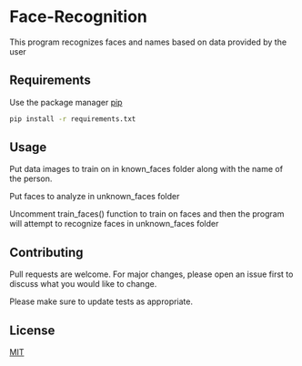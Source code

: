 # Face-Recognition

This program recognizes faces and names based on data provided by the user

## Requirements

Use the package manager [pip](https://pip.pypa.io/en/stable/)

```bash
pip install -r requirements.txt
```

## Usage
Put data images to train on in known_faces folder along with the name of the person.

Put faces to analyze in unknown_faces folder

Uncomment train_faces() function to train on faces and then the program will attempt to recognize faces in unknown_faces folder


## Contributing
Pull requests are welcome. For major changes, please open an issue first to discuss what you would like to change.

Please make sure to update tests as appropriate.

## License
[MIT](https://choosealicense.com/licenses/mit/)
